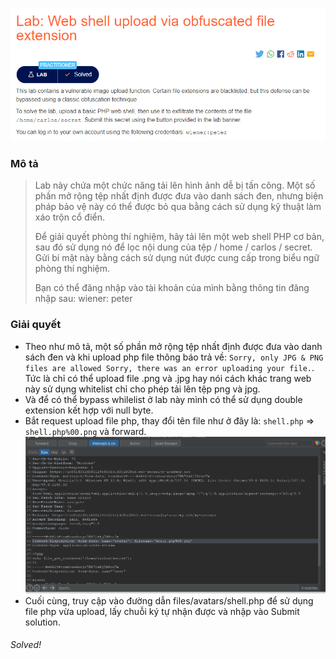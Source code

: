 ![](../Files/8.png)
### Mô tả
> Lab này chứa một chức năng tải lên hình ảnh dễ bị tấn công. Một số phần mở rộng tệp nhất định được đưa vào danh sách đen, nhưng biện pháp bảo vệ này có thể được bỏ qua bằng cách sử dụng kỹ thuật làm xáo trộn cổ điển.
>
> Để giải quyết phòng thí nghiệm, hãy tải lên một web shell PHP cơ bản, sau đó sử dụng nó để lọc nội dung của tệp / home / carlos / secret. Gửi bí mật này bằng cách sử dụng nút được cung cấp trong biểu ngữ phòng thí nghiệm.
>
> Bạn có thể đăng nhập vào tài khoản của mình bằng thông tin đăng nhập sau: wiener: peter

### Giải quyết
- Theo như mô tả, một số phần mở rộng tệp nhất định được đưa vào danh sách đen và khi upload php file thông báo trả về: `Sorry, only JPG & PNG files are allowed Sorry, there was an error uploading your file.`. Tức là chỉ có  thể upload file .png và .jpg hay nói cách khác trang web này sử dụng whitelist chỉ cho phép tải lên tệp png và jpg.
- Và để có thể bypass whilelist ở lab này mình có thể sử dụng double extension kết hợp với null byte.
- Bắt request upload file php, thay đổi tên file như ở đây là: `shell.php` => `shell.php%00.png` và forward.
![](../Files/9.png)
- Cuối cùng, truy cập vào đường dẫn files/avatars/shell.php để sử dụng file php vừa upload, lấy chuỗi ký tự nhận được và nhập vào Submit solution.
###### Solved!

